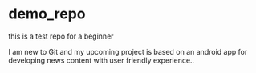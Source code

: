 demo_repo
=========

this is a test repo for a beginner

I am new to Git and my upcoming project is based on an android app for 
developing news content with user friendly experience.. 
